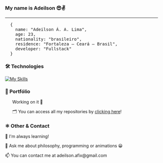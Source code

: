 <h3>My name is Adeilson 😎✌️</h3>
<hr />
<pre>
  {
    name: "Adeilson Á. A. Lima",
    age: 23,
    nationality: "brasileiro",
    residence: "Fortaleza — Ceará — Brasil",
    developer: "Fullstack"
  }
</pre>

<h3>🛠 Technologies</h3>

[![My
Skills](https://skillicons.dev/icons?i=html,css,bootstrap,js,jquery,nodejs,express,ts,react,electron,mongodb,docker,php,mysql,wordpress,git&perline=8)](https://skillicons.dev)

<h3>🔗 Portfólio</h3>
<ul>
  <p>Working on it 👷</p>
  <p>🗂️ You can access all my repositories by <a href="https://github.com/adeilsonaalima?tab=repositories&q=&type=&language=&sort=name">clicking here</a>!</p>
</ul>

<h3>⚛️ Other & Contact</h3>
<p>🧠 I'm always learning!</p>
<p>💬 Ask me about philosophy, programming or animations 😀</p>
<p>📫 You can contact me at adeilson.afix@gmail.com</p>
